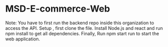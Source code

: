 # MSD-E-commerce-Web

Note: You have to first run the backend repo inside this organization to access the API.
Setup , first clone the file. Install Node.js and react and run npm install to get all dependencies.
Finally, Run npm start run to start the web application.
